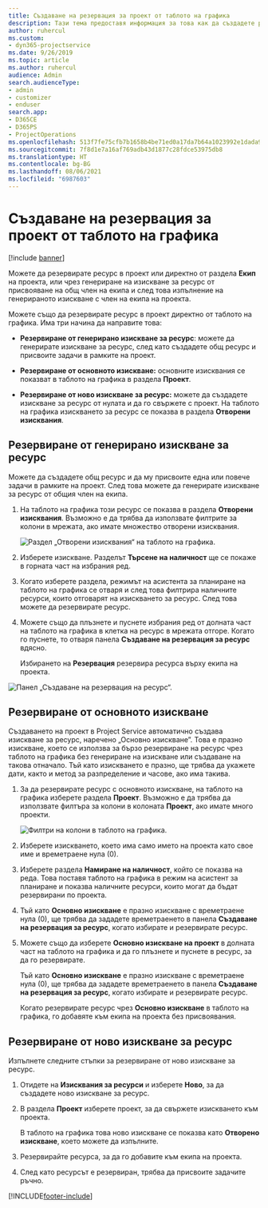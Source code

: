 ```yaml
---
title: Създаване на резервация за проект от таблото на графика
description: Тази тема предоставя информация за това как да създадете резервация за проект от таблото на графика.
author: ruhercul
ms.custom:
- dyn365-projectservice
ms.date: 9/26/2019
ms.topic: article
ms.author: ruhercul
audience: Admin
search.audienceType:
- admin
- customizer
- enduser
search.app:
- D365CE
- D365PS
- ProjectOperations
ms.openlocfilehash: 513f7fe75cfb7b1658b4be71ed0a17da7b64a1023992e1dada9adca8f0dbf21e
ms.sourcegitcommit: 7f8d1e7a16af769adb43d1877c28fdce53975db8
ms.translationtype: HT
ms.contentlocale: bg-BG
ms.lasthandoff: 08/06/2021
ms.locfileid: "6987603"
---
```

# <a name="create-a-project-booking-from-the-schedule-board"></a>Създаване на резервация за проект от таблото на графика

[!include [banner](../includes/psa-now-project-operations.md)]

Можете да резервирате ресурс в проект или директно от раздела **Екип** на проекта, или чрез генериране на изискване за ресурс от присвояване на общ член на екипа и след това изпълнение на генерираното изискване с член на екипа на проекта.

Можете също да резервирате ресурс в проект директно от таблото на графика. Има три начина да направите това:

- **Резервиране от генерирано изискване за ресурс**: можете да генерирате изискване за ресурс, след като създадете общ ресурс и присвоите задачи в рамките на проект.

- **Резервиране от основното изискване:** основните изисквания се показват в таблото на графика в раздела **Проект**. 

- **Резервиране от ново изискване за ресурс:** можете да създадете изискване за ресурс от нулата и да го свържете с проект. На таблото на графика изискването за ресурс се показва в раздела **Отворени изисквания**.

## <a name="book-from-a-generated-resource-requirement"></a>Резервиране от генерирано изискване за ресурс

Можете да създадете общ ресурс и да му присвоите една или повече задачи в рамките на проект. След това можете да генерирате изискване за ресурс от общия член на екипа. 

1.  На таблото на графика този ресурс се показва в раздела **Отворени изисквания**. Възможно е да трябва да използвате филтрите за колони в мрежата, ако имате множество отворени изисквания. 

    ![Раздел „Отворени изисквания“ на таблото на графика.](media/FAQ-Project-Booking-Schedule-Board-1.png "Екранна снимка на таблицата за резервации и присвоявания")

2. Изберете изискване. Разделът **Търсене на наличност** ще се покаже в горната част на избрания ред.
 
3. Когато изберете раздела, режимът на асистента за планиране на таблото на графика се отваря и след това филтрира наличните ресурси, които отговарят на изискването за ресурс. След това можете да резервирате ресурс.

4. Можете също да плъзнете и пуснете избрания ред от долната част на таблото на графика в клетка на ресурс в мрежата отгоре. Когато го пуснете, то отваря панела **Създаване на резервация за ресурс** вдясно.

    Избирането на **Резервация** резервира ресурса върху екипа на проекта.

![Панел „Създаване на резервация на ресурс“.](media/FAQ-Project-Booking-Schedule-Board-6.png "")
 

## <a name="book-from-the-primary-requirement"></a>Резервиране от основното изискване

Създаването на проект в Project Service автоматично създава изискване за ресурс, наречено „Основно изискване”. Това е празно изискване, което се използва за бързо резервиране на ресурс чрез таблото на графика без генериране на изискване или създаване на такова отначало. Тъй като изискването е празно, ще трябва да укажете дати, както и метод за разпределение и часове, ако има такива. 

1. За да резервирате ресурс с основното изискване, на таблото на графика изберете раздела **Проект**. Възможно е да трябва да използвате филтъра за колони в колоната **Проект**, ако имате много проекти.

   ![Филтри на колони в таблото на графика.](media/FAQ-Project-Booking-Schedule-Board-2.png "Екранна снимка на таблицата за резервации и присвоявания")

2. Изберете изискването, което има само името на проекта като свое име и времетраене нула (0).

3. Изберете раздела **Намиране на наличност**, който се показва на реда. Това поставя таблото на графика в режим на асистент за планиране и показва наличните ресурси, които могат да бъдат резервирани по проекта.

4. Тъй като **Основно изискване** е празно изискване с времетраене нула (0), ще трябва да зададете времетраенето в панела **Създаване на резервация за ресурс**, когато избирате и резервирате ресурс.

5. Можете също да изберете **Основно изискване на проект** в долната част на таблото на графика и да го плъзнете и пуснете в ресурс, за да го резервирате.
 
    Тъй като **Основно изискване** е празно изискване с времетраене нула (0), ще трябва да зададете времетраенето в панела **Създаване на резервация за ресурс**, когато избирате и резервирате ресурс.
 
    Когато резервирате ресурс чрез **Основно изискване** в таблото на графика, го добавяте към екипа на проекта без присвоявания.
 
## <a name="book-from-a-new-resource-requirement"></a>Резервиране от ново изискване за ресурс
Изпълнете следните стъпки за резервиране от ново изискване за ресурс. 

1. Отидете на **Изисквания за ресурси** и изберете **Ново**, за да създадете ново изискване за ресурс.

2. В раздела **Проект** изберете проект, за да свържете изискването към проекта.
 
    В таблото на графика това ново изискване се показва като **Отворено изискване**, което можете да изпълните.

3. Резервирайте ресурса, за да го добавите към екипа на проекта.

4. След като ресурсът е резервиран, трябва да присвоите задачите ръчно.



[!INCLUDE[footer-include](../includes/footer-banner.md)]
